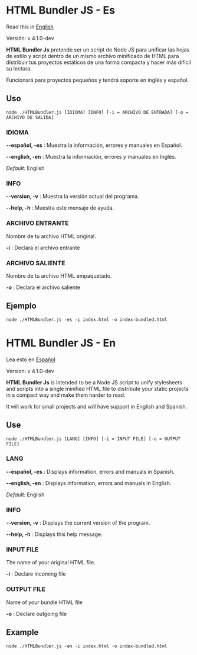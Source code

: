 # HTML Bundler JS - Es

Read this in [English](#html-bundler-js---en)

Versión: v 4.1.0-dev

**HTML Bundler Js** pretende ser un script de Node JS para unificar las hojas de estilo y script dentro de un mismo archivo minificado de HTML para distribuir tus proyectos estáticos de una forma compacta y hacer más dificil su lectura.

Funcionará para proyectos pequeños y tendrá soporte en inglés y español.

## Uso

```shell
node ./HTMLBundler.js [IDIOMA] [INFO] [-i = ARCHIVO DE ENTRADA] [-o = ARCHIVO DE SALIDA]
```

### IDIOMA
**--español, -es** : Muestra la información, errores y manuales en Español.

**--english, -en** : Muestra la información, errores y manuales en Inglés.

*Default:* English

### INFO
**--version, -v** : Muestra la versión actual del programa.

**--help, -h** : Muestra este mensaje de ayuda.

### ARCHIVO ENTRANTE
Nombre de tu archivo HTML original.

**-i** : Declara el archivo entrante

### ARCHIVO SALIENTE
Nombre de tu archivo HTML empaquetado.

**-o** : Declara el archivo saliente

## Ejemplo
```shell
node ./HTMLBundler.js -es -i index.html -o index-bundled.html
```

# HTML Bundler JS - En

Lea esto en [Español](#html-bundler-js---es)

Version: v 4.1.0-dev

**HTML Bundler Js** is intended to be a Node JS script to unify stylesheets and scripts into a single minified HTML file to distribute your static projects in a compact way and make them harder to read.

It will work for small projects and will have support in English and Spanish.

## Use

```shell
node ./HTMLBundler.js [LANG] [INFO] [-i = INPUT FILE] [-o = OUTPUT FILE]
```

### LANG
**--español, -es** : Displays information, errors and manuals in Spanish.

**--english, -en** : Displays information, errors and manuals in English.

*Default:* English

### INFO
**--version, -v** : Displays the current version of the program.

**--help, -h** : Displays this help message.

### INPUT FILE
The name of your original HTML file.

**-i** : Declare incoming file

### OUTPUT FILE
Name of your bundle HTML file

**-o** : Declare outgoing file

## Example
```shell
node ./HTMLBundler.js -en -i index.html -o index-bundled.html
```